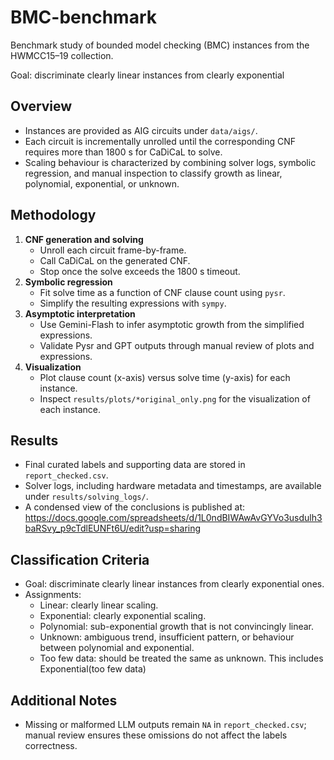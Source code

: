 # BMC-benchmark
Benchmark study of bounded model checking (BMC) instances from the HWMCC15–19 collection.

Goal: discriminate clearly linear instances from clearly exponential 

## Overview
- Instances are provided as AIG circuits under `data/aigs/`.
- Each circuit is incrementally unrolled until the corresponding CNF requires more than 1800 s for CaDiCaL to solve.
- Scaling behaviour is characterized by combining solver logs, symbolic regression, and manual inspection to classify growth as linear, polynomial, exponential, or unknown.

## Methodology
1. **CNF generation and solving**
   - Unroll each circuit frame-by-frame.
   - Call CaDiCaL on the generated CNF.
   - Stop once the solve exceeds the 1800 s timeout.
2. **Symbolic regression**
   - Fit solve time as a function of CNF clause count using `pysr`.
   - Simplify the resulting expressions with `sympy`.
3. **Asymptotic interpretation**
   - Use Gemini-Flash to infer asymptotic growth from the simplified expressions.
   - Validate Pysr and GPT outputs through manual review of plots and expressions.
4. **Visualization**
   - Plot clause count (x-axis) versus solve time (y-axis) for each instance.
   - Inspect `results/plots/*original_only.png` for the visualization of each instance.

## Results
- Final curated labels and supporting data are stored in `report_checked.csv`.
- Solver logs, including hardware metadata and timestamps, are available under `results/solving_logs/`.
- A condensed view of the conclusions is published at: https://docs.google.com/spreadsheets/d/1L0ndBIWAwAvGYVo3usdulh3baRSvy_p9cTdlEUNFt6U/edit?usp=sharing

## Classification Criteria
- Goal: discriminate clearly linear instances from clearly exponential ones.
- Assignments:
  - Linear: clearly linear scaling.
  - Exponential: clearly exponential scaling.
  - Polynomial: sub-exponential growth that is not convincingly linear.
  - Unknown: ambiguous trend, insufficient pattern, or behaviour between polynomial and exponential. 
  - Too few data: should be treated the same as unknown. This includes Exponential(too few data)

## Additional Notes
- Missing or malformed LLM outputs remain `NA` in `report_checked.csv`; manual review ensures these omissions do not affect the labels correctness.
